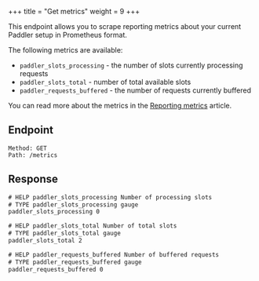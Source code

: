 +++
title = "Get metrics"
weight = 9
+++

This endpoint allows you to scrape reporting metrics about your current Paddler setup in Prometheus format.

The following metrics are available:
- `paddler_slots_processing` - the number of slots currently processing requests
- `paddler_slots_total` - number of total available slots
- `paddler_requests_buffered` - the number of requests currently buffered

You can read more about the metrics in the [Reporting metrics](@/docs/starting-out/reporting-metrics.md) article.

## Endpoint

```
Method: GET
Path: /metrics
```

 ## Response
 
 ```txt
 # HELP paddler_slots_processing Number of processing slots
 # TYPE paddler_slots_processing gauge
 paddler_slots_processing 0
 
 # HELP paddler_slots_total Number of total slots
 # TYPE paddler_slots_total gauge
 paddler_slots_total 2
 
 # HELP paddler_requests_buffered Number of buffered requests
 # TYPE paddler_requests_buffered gauge
 paddler_requests_buffered 0
 ```
